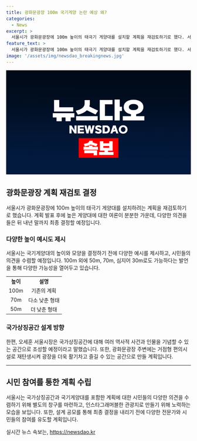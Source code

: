 ```yaml
---
title: 광화문광장 100m 국기게양 논란 예상 왜?
categories:
  - News
excerpt: >
  서울시가 광화문광장에 100m 높이의 태극기 게양대를 설치할 계획을 재검토하기로 했다. 서울시는 전문가와 시민들의 다양한 의견을 수렴하여 태극기 게양대를 내년 말까지 설치할 예정이다. 국가상징공간 조성에 따라 세종로공원은 식음 공간으로 재탄생한다. 시민들의 자유로운 상상력으로 의견을 수렴하고, 설계 공모를 통해 관광지로 인기 있는 공간을 조성할 계획이다. (150자)
feature_text: >
  서울시가 광화문광장에 100m 높이의 태극기 게양대를 설치할 계획을 재검토하기로 했다. 서울시는 전문가와 시민들의 다양한 의견을 수렴하여 태극기 게양대를 내년 말까지 설치할 예정이다. 국가상징공간 조성에 따라 세종로공원은 식음 공간으로 재탄생한다. 시민들의 자유로운 상상력으로 의견을 수렴하고, 설계 공모를 통해 관광지로 인기 있는 공간을 조성할 계획이다. (150자)
image: '/assets/img/newsdao_breakingnews.jpg'
---
```


<p><img src="/assets/img/newsdao_breakingnews.jpg" alt="ranknews 속보" /></p>

<h2 data-ke-size="size26">광화문광장 계획 재검토 결정</h2>

<p data-ke-size="size16">서울시가 광화문광장에 100m 높이의 태극기 게양대를 설치하려는 계획을 재검토하기로 했습니다. 계획 발표 후에 높은 게양대에 대한 여론이 분분한 가운데, 다양한 의견을 들은 뒤 내년 말까지 최종 결정할 예정입니다.</p>

<h3>다양한 높이 예시도 제시</h3>

<p data-ke-size="size16">서울시는 국기게양대의 높이와 모양을 결정하기 전에 다양한 예시를 제시하고, 시민들의 의견을 수렴할 예정입니다. 100m 외에 50m, 70m, 심지어 30m로도 가능하다는 발언을 통해 다양한 가능성을 열어두고 있습니다.</p>

<table>
  <tr>
    <td style="text-align: center; height: 17px;"><b>높이</b></td>
    <td style="text-align: center; height: 17px;"><b>설명</b></td>
  </tr>
  <tr>
    <td style="text-align: center; height: 17px;">100m</td>
    <td style="text-align: center; height: 17px;">기존의 계획</td>
  </tr>
  <tr>
    <td style="text-align: center; height: 17px;">70m</td>
    <td style="text-align: center; height: 17px;">다소 낮춘 형태</td>
  </tr>
  <tr>
    <td style="text-align: center; height: 17px;">50m</td>
    <td style="text-align: center; height: 17px;">더 낮춘 형태</td>
  </tr>
</table>

<h3>국가상징공간 설계 방향</h3>

<p data-ke-size="size16">한편, 오세훈 서울시장은 국가상징공간에 대해 여러 역사적 사건과 인물을 기념할 수 있는 공간으로 조성할 예정이라고 말했습니다. 또한, 광화문광장 주변에는 거점형 편의시설로 재탄생시켜 광장을 더욱 활기차고 즐길 수 있는 공간으로 만들 계획입니다.</p>

<hr>

<h2 data-ke-size="size26">시민 참여를 통한 계획 수립</h2>

<p data-ke-size="size16">서울시는 국가상징공간과 국기게양대를 포함한 계획에 대한 시민들의 다양한 의견을 수렴하기 위해 별도의 창구를 마련하고, 인스타그래머블한 관광지로 만들기 위해 노력하는 모습을 보입니다. 또한, 설계 공모를 통해 최종 결정을 내리기 전에 다양한 전문가와 시민들의 참여를 유도할 계획입니다.</p>
실시간 뉴스 속보는, <a href="https://newsdao.kr" rel="dofollow">https://newsdao.kr</a>


